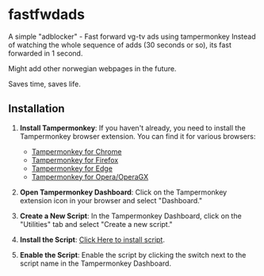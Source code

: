 # fastfwdads
A simple "adblocker" - Fast forward vg-tv ads using tampermonkey
Instead of watching the whole sequence of adds (30 seconds or so), its fast forwarded in 1 second. 

Might add other norwegian webpages in the future. 

Saves time, saves life.

## Installation

1. **Install Tampermonkey**:
   If you haven't already, you need to install the Tampermonkey browser extension. You can find it for various browsers:
   - [Tampermonkey for Chrome](https://chrome.google.com/webstore/detail/tampermonkey/dhdgffkkebhmkfjojejmpbldmpobfkfo)
   - [Tampermonkey for Firefox](https://addons.mozilla.org/en-US/firefox/addon/tampermonkey/)
   - [Tampermonkey for Edge](https://microsoftedge.microsoft.com/addons/detail/tampermonkey/iikmkjmpaadaobahmlepeloendndfphd)
   - [Tampermonkey for Opera/OperaGX](https://addons.opera.com/en-gb/extensions/details/tampermonkey-beta/)

2. **Open Tampermonkey Dashboard**:
   Click on the Tampermonkey extension icon in your browser and select "Dashboard."

3. **Create a New Script**:
   In the Tampermonkey Dashboard, click on the "Utilities" tab and select "Create a new script."

4. **Install the Script**:
   [Click Here to install script](https://greasyfork.org/scripts/479242-fastfwd-vg-ads/code/Fastfwd%20vg-ads.user.js).

5. **Enable the Script**:
   Enable the script by clicking the switch next to the script name in the Tampermonkey Dashboard.
